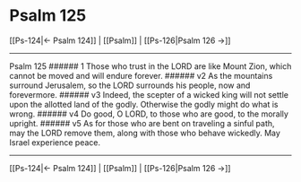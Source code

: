 # Psalm 125

[[Ps-124|← Psalm 124]] | [[Psalm]] | [[Ps-126|Psalm 126 →]]
***

Psalm 125 ###### 1 Those who trust in the LORD are like Mount Zion, which cannot be moved and will endure forever. ###### v2 As the mountains surround Jerusalem, so the LORD surrounds his people, now and forevermore. ###### v3 Indeed, the scepter of a wicked king will not settle upon the allotted land of the godly. Otherwise the godly might do what is wrong. ###### v4 Do good, O LORD, to those who are good, to the morally upright. ###### v5 As for those who are bent on traveling a sinful path, may the LORD remove them, along with those who behave wickedly. May Israel experience peace.

***
[[Ps-124|← Psalm 124]] | [[Psalm]] | [[Ps-126|Psalm 126 →]]
